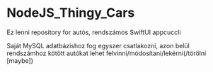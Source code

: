 # NodeJS_Thingy_Cars
Ez lenni repository for autós, rendszámos SwiftUI appcuccli

Saját MySQL adatbázishoz fog egyszer csatlakozni, azon belül rendszámhoz kötött autókat lehet felvinni/módosítani/lekérni(/törölni [maybe])
